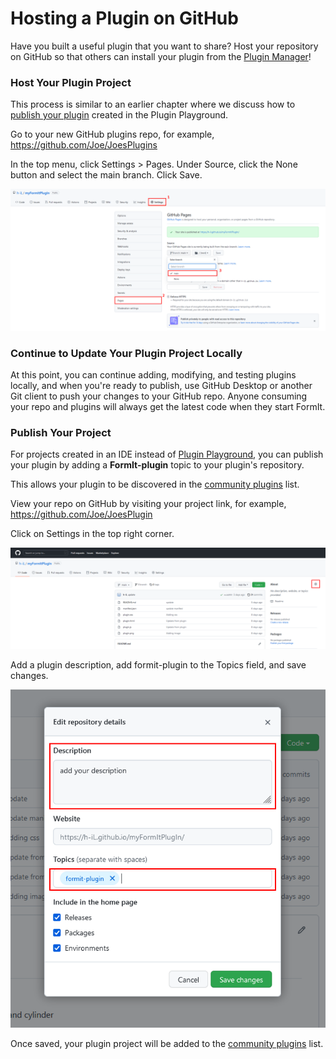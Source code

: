 # Hosting a Plugin on GitHub

Have you built a useful plugin that you want to share? Host your repository on GitHub so that others can install your plugin from the [Plugin Manager](https://formit3d.github.io/FormItExamplePlugins/index.html)!

### Host Your Plugin Project

This process is similar to an earlier chapter where we discuss how to [publish your plugin](../build-your-first-plugin/publish-your-project.md) created in the Plugin Playground. &#x20;

Go to your new GitHub plugins repo, for example, https://github.com/Joe/JoesPlugins

In the top menu, click Settings > Pages. Under Source, click the None button and select the main branch. Click Save.

![](<../../../.gitbook/assets/image (18) (1) (1) (1).png>)

### Continue to Update Your Plugin Project Locally

At this point, you can continue adding, modifying, and testing plugins locally, and when you're ready to publish, use GitHub Desktop or another Git client to push your changes to your GitHub repo. Anyone consuming your repo and plugins will always get the latest code when they start FormIt.

### Publish Your Project

For projects created in an IDE instead of [Plugin Playground](https://formit3d.github.io/FormItExamplePlugins/docs/HowToBuild.html#PluginPlayground), you can publish your plugin by adding a **FormIt-plugin** topic to your plugin's repository.

This allows your plugin to be discovered in the [community plugins](../../example-1/formit-plugin-community.md) list.

View your repo on GitHub by visiting your project link, for example, https://github.com/Joe/JoesPlugin

Click on Settings in the top right corner.

![](<../../../.gitbook/assets/image (13) (1) (1).png>)

Add a plugin description, add formit-plugin to the Topics field, and save changes.

![](<../../../.gitbook/assets/image (15) (1) (1) (1).png>)

Once saved, your plugin project will be added to the [community plugins](https://github.com/topics/formit-plugin) list.





###
